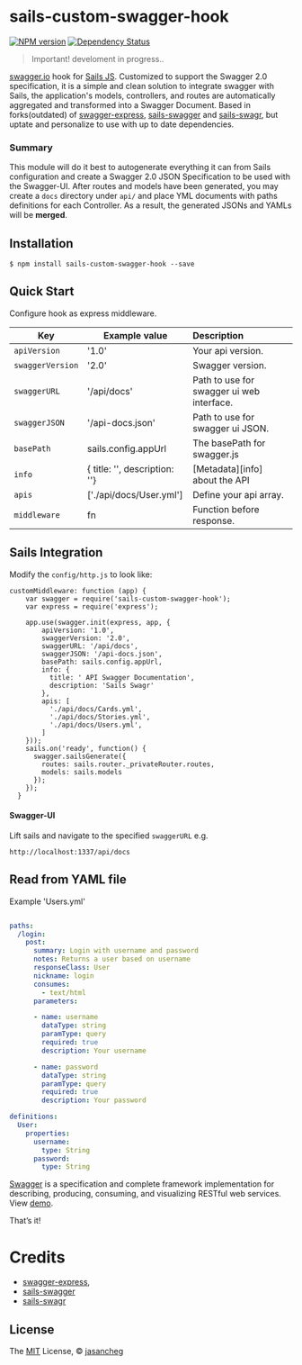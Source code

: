 # sails-custom-swagger-hook

[![NPM version][npm-image]][npm-url]
[![Dependency Status][daviddm-image]][daviddm-url]

> Important! develoment in progress..

[swagger.io](swagger-url) hook for [Sails JS](sails-url). Customized to support the Swagger 2.0 specification, it is a simple and clean solution to integrate swagger with Sails, the application's models, controllers, and routes are automatically aggregated and transformed into a Swagger Document. Based in forks(outdated) of [swagger-express](swagger-express-url), [sails-swagger](sails-swagger-url) and [sails-swagr](sails-swagr-url), but uptate and personalize to use with up to date dependencies.


### Summary

This module will do it best to autogenerate everything it can from Sails configuration and create
a Swagger 2.0 JSON Specification to be used with the Swagger-UI. After routes and models have been generated,
you may create a `docs` directory under `api/` and place YML documents with paths definitions for each Controller. As a result, the generated JSONs and YAMLs will be **merged**.


## Installation

    $ npm install sails-custom-swagger-hook --save


## Quick Start

Configure hook as express middleware.

Key              | Example value                 | Description
---------------- | ----------------------------- |:---------------------
`apiVersion`     | '1.0'                         | Your api version.
`swaggerVersion` | '2.0'                         | Swagger version.
`swaggerURL`     | '/api/docs'                   | Path to use for swagger ui web interface.
`swaggerJSON`    | '/api-docs.json'              | Path to use for swagger ui JSON.
`basePath`       | sails.config.appUrl           | The basePath for swagger.js
`info`           | { title: '', description: ''} | [Metadata][info] about the API
`apis`           | ['./api/docs/User.yml']       | Define your api array.
`middleware`     | fn                            | Function before response.


## Sails Integration

Modify the `config/http.js` to look like:

```
customMiddleware: function (app) {
    var swagger = require('sails-custom-swagger-hook');
    var express = require('express');

    app.use(swagger.init(express, app, {
        apiVersion: '1.0',
        swaggerVersion: '2.0',
        swaggerURL: '/api/docs',
        swaggerJSON: '/api-docs.json',
        basePath: sails.config.appUrl,
        info: {
          title: ' API Swagger Documentation',
          description: 'Sails Swagr'
        },
        apis: [
          './api/docs/Cards.yml',
          './api/docs/Stories.yml',
          './api/docs/Users.yml',
        ]
    }));
    sails.on('ready', function() {
      swagger.sailsGenerate({
        routes: sails.router._privateRouter.routes,
        models: sails.models
      });
    });
  }

```

#### Swagger-UI

Lift sails and navigate to the specified `swaggerURL` e.g.

```
http://localhost:1337/api/docs
```


## Read from YAML file

Example 'Users.yml'

```yml

paths:
  /login:
    post:
      summary: Login with username and password
      notes: Returns a user based on username
      responseClass: User
      nickname: login
      consumes:
        - text/html
      parameters:

      - name: username
        dataType: string
        paramType: query
        required: true
        description: Your username

      - name: password
        dataType: string
        paramType: query
        required: true
        description: Your password

definitions:
  User:
    properties:
      username:
        type: String
      password:
        type: String
```

[Swagger](http://swagger.io/) is a specification and complete framework
implementation for describing, producing, consuming, and visualizing RESTful web services.
View [demo](http://petstore.swagger.io/).


That&rsquo;s it!

# Credits

- [swagger-express](swagger-express-url),
- [sails-swagger](sails-swagger-url)
- [sails-swagr](sails-swagr-url)


## License

The [MIT](https://github.com/jasancheg/sails-custom-swagger-hook/blob/master/LICENSE) License, © [jasancheg](https://github.com/jasancheg/)


[npm-url]: https://npmjs.org/package/sails-custom-swagger-hook
[npm-image]: https://badge.fury.io/js/sails-custom-swagger-hook.svg?style=flat
[daviddm-url]: https://david-dm.org/jasancheg/sails-custom-swagger-hook
[daviddm-image]: http://img.shields.io/david/jasancheg/sails-custom-swagger-hook.svg?style=flat
[sails-url]: http://sailsjs.org/
[swagger-url]: http://swagger.io/
[swagger-express-url]: https://github.com/fliptoo/swagger-express
[sails-swagger-url]: https://github.com/tjwebb/sails-swagger
[sails-swagr-url]: https://github.com/qbanguy/sails-swagr
